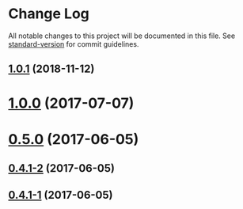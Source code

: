 # Change Log

All notable changes to this project will be documented in this file. See [standard-version](https://github.com/conventional-changelog/standard-version) for commit guidelines.

<a name="1.0.1"></a>
## [1.0.1](https://github.com/jahed/night-patrol/compare/v1.0.0...v1.0.1) (2018-11-12)



<a name="1.0.0"></a>
# [1.0.0](https://github.com/jahed/night-patrol/compare/v0.5.0...v1.0.0) (2017-07-07)



<a name="0.5.0"></a>
# [0.5.0](https://github.com/jahed/night-patrol/compare/v0.4.1-2...v0.5.0) (2017-06-05)



<a name="0.4.1-2"></a>
## [0.4.1-2](https://github.com/jahed/night-patrol/compare/v0.4.1-1...v0.4.1-2) (2017-06-05)



<a name="0.4.1-1"></a>
## [0.4.1-1](https://github.com/jahed/night-patrol/compare/v0.4.1-0...v0.4.1-1) (2017-06-05)
